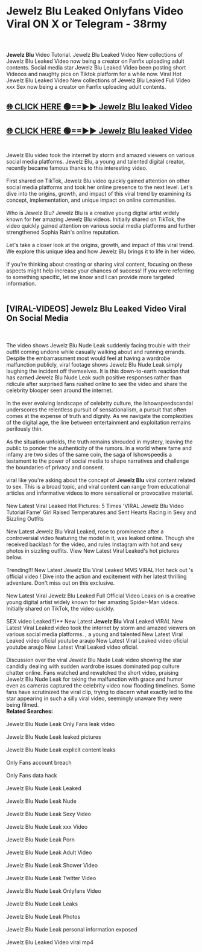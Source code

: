 <h1> Jewelz Blu Leaked Onlyfans Video Viral ON X or Telegram - 38rmy </h1>

# 
<br>
<strong>Jewelz Blu</strong> Video Tutorial. Jewelz Blu Leaked Video New collections of  Jewelz Blu Leaked Video now being a creator on Fanfix uploading adult contents. Social media star Jewelz Blu Leaked Video been posting short Videoos and naughty pics on Tiktok platform for a while now. Viral Hot Jewelz Blu Leaked Video New collections of Jewelz Blu Leaked Full Video xxx Sex now being a creator on Fanfix uploading adult contents.
<br>

## [🌐 CLICK HERE 🟢==►► Jewelz Blu leaked Video ](https://onlyclips.site?title=Jewelz_Blu&ref=git)


## [🌐 CLICK HERE 🟢==►► Jewelz Blu leaked Video ](https://onlyclips.site?title=Jewelz_Blu&ref=git)

<br>
Jewelz Blu video took the internet by storm and amazed viewers on various social media platforms. Jewelz Blu, a young and talented digital creator, recently became famous thanks to this interesting video.
<br><br>
First shared on TikTok, Jewelz Blu video quickly gained attention on other social media platforms and took her online presence to the next level. Let's dive into the origins, growth, and impact of this viral trend by examining its concept, implementation, and unique impact on online communities.
<br><br>
Who is Jewelz Blu? Jewelz Blu is a creative young digital artist widely known for her amazing Jewelz Blu videos. Initially shared on TikTok, the video quickly gained attention on various social media platforms and further strengthened Sophia Rain's online reputation.
<br><br>
Let's take a closer look at the origins, growth, and impact of this viral trend. We explore this unique idea and how Jewelz Blu brings it to life in her video.
<br><br>
If you're thinking about creating or sharing viral content, focusing on these aspects might help increase your chances of success! If you were referring to something specific, let me know and I can provide more targeted information.
<br><br>
<h2>[VIRAL-VIDEOS] Jewelz Blu Leaked Video Viral On Social Media</h2>
<br><br>
The video shows Jewelz Blu Nude Leak suddenly facing trouble with their outfit coming undone while casually walking about and running errands. Despite the embarrassment most would feel at having a wardrobe malfunction publicly, viral footage shows Jewelz Blu Nude Leak simply laughing the incident off themselves. It is this down-to-earth reaction that has earned Jewelz Blu Nude Leak such positive responses rather than ridicule after surprised fans rushed online to see the video and share the celebrity blooper seen around the internet.
<br><br>
In the ever evolving landscape of celebrity culture, the Ishowspeedscandal underscores the relentless pursuit of sensationalism, a pursuit that often comes at the expense of truth and dignity. As we navigate the complexities of the digital age, the line between entertainment and exploitation remains perilously thin.
<br><br>
As the situation unfolds, the truth remains shrouded in mystery, leaving the public to ponder the authenticity of the rumors. In a world where fame and infamy are two sides of the same coin, the saga of Ishowspeedis a testament to the power of social media to shape narratives and challenge the boundaries of privacy and consent.
<br><br>
viral like you're asking about the concept of <strong>Jewelz Blu</strong> viral content related to sex. This is a broad topic, and viral content can range from educational articles and informative videos to more sensational or provocative material.
<br><br>
New Latest Viral Leaked Hot Pictures: 5 Times 'VIRAL Jewelz Blu Video Tutorial Fame' Girl Raised Temperatures and Sent Hearts Racing in Sexy and Sizzling Outfits
<br><br>
New Latest Jewelz Blu Viral Leaked, rose to prominence after a controversial video featuring the model in it, was leaked online. Though she received backlash for the video, and rules Instagram with hot and sexy photos in sizzling outfits. View New Latest Viral Leaked's hot pictures below.
<br><br>
Trending!!! New Latest Jewelz Blu Viral Leaked MMS VIRAL Hot heck out 's official video ! Dive into the action and excitement with her latest thrilling adventure. Don't miss out on this exclusive.
<br><br>
New Latest Viral Jewelz Blu Leaked Full Official Video Leaks on  is a creative young digital artist widely known for her amazing Spider-Man videos. Initially shared on TikTok, the video quickly.
<br><br>
SEX video Leaked!!)** New Latest <strong>Jewelz Blu</strong> Viral Leaked VIRAL New Latest Viral Leaked video took the internet by storm and amazed viewers on various social media platforms. , a young and talented New Latest Viral Leaked video oficial youtube araujo New Latest Viral Leaked video oficial youtube araujo New Latest Viral Leaked video oficial.
<br><br>
Discussion over the viral Jewelz Blu Nude Leak video showing the star candidly dealing with sudden wardrobe issues dominated pop culture chatter online. Fans watched and rewatched the short video, praising Jewelz Blu Nude Leak for taking the malfunction with grace and humor even as cameras captured the celebrity video now flooding timelines. Some fans have scrutinized the viral clip, trying to discern what exactly led to the star appearing in such a silly viral video, seemingly unaware they were being filmed.
<br>
<strong>Related Searches:</strong>
<br><br>
Jewelz Blu Nude Leak Only Fans leak video
<br><br>
Jewelz Blu Nude Leak leaked pictures
<br><br>
Jewelz Blu Nude Leak explicit content leaks
<br><br>
Only Fans account breach
<br><br>
Only Fans data hack
<br><br>
Jewelz Blu Nude Leak Leaked
<br><br>
Jewelz Blu Nude Leak Nude
<br><br>
Jewelz Blu Nude Leak Sexy Video
<br><br>
Jewelz Blu Nude Leak xxx Video
<br><br>
Jewelz Blu Nude Leak Porn
<br><br>
Jewelz Blu Nude Leak Adult Video
<br><br>
Jewelz Blu Nude Leak Shower Video
<br><br>
Jewelz Blu Nude Leak Twitter Video
<br><br>
Jewelz Blu Nude Leak Onlyfans Video
<br><br>
Jewelz Blu Nude Leak Leaks
<br><br>
Jewelz Blu Nude Leak Photos
<br><br>
Jewelz Blu Nude Leak personal information exposed
<br><br>
Jewelz Blu Leaked Video viral mp4